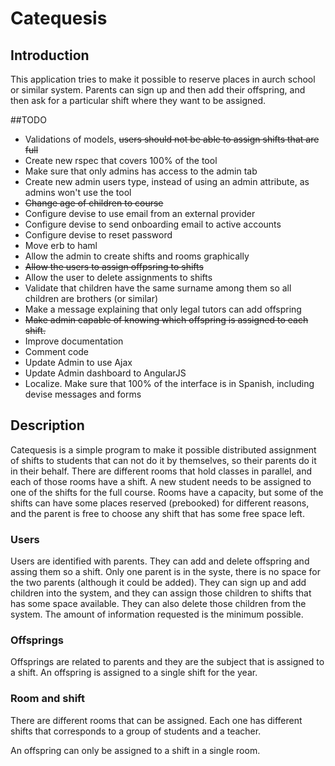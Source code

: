 # Catequesis
## Introduction
This application tries to make it possible to reserve places in aurch school or similar system. Parents can sign up and then add their offspring, and then ask for a particular shift where they want to be assigned.


##TODO
* Validations of models, ~~users should not be able to assign shifts that are full~~
* Create new rspec that covers 100% of the tool
* Make sure that only admins has access to the admin tab
* Create new admin users type, instead of using an admin attribute, as admins won't use the tool
* ~~Change age of children to course~~
* Configure devise to use email from an external provider
* Configure devise to send onboarding email to active accounts
* Configure devise to reset password
* Move erb to haml
* Allow the admin to create shifts and rooms graphically
* ~~Allow the users to assign offpsring to shifts~~
* Allow the user to delete assignments to shifts
* Validate that children have the same surname among them so all children are brothers (or similar)
* Make a message explaining that only legal tutors can add offspring
* ~~Make admin capable of knowing which offspring is assigned to each shift.~~
* Improve documentation
* Comment code
* Update Admin to use Ajax
* Update Admin dashboard to AngularJS
* Localize. Make sure that 100% of the interface is in Spanish, including devise messages and forms

## Description
Catequesis is a simple program to make it possible distributed assignment of shifts to students that can not do it by themselves, so their parents do it in their behalf.
There are different rooms that hold classes in parallel, and each of those rooms have a shift. A new student needs to be assigned to one of the shifts for the full course. Rooms have a capacity, but some of the shifts can have some places reserved (prebooked) for different reasons, and the parent is free to choose any shift that has some free space left.

### Users
Users are identified with parents. They can add and delete offspring and assing them so a shift. Only one parent is in the syste, there is no space for the two parents (although it could be added). They can sign up and add children into the system, and they can assign those children to shifts that has some space available. They can also delete those children from the system.
The amount of information requested is the minimum possible.

### Offsprings
Offsprings are related to parents and they are the subject that is assigned to a shift. An offspring is assigned to a single shift for the year.

### Room and shift
There are different rooms that can be assigned. Each one has different shifts that corresponds to a group of students and a teacher.

An offspring can only be assigned to a shift in a single room.




